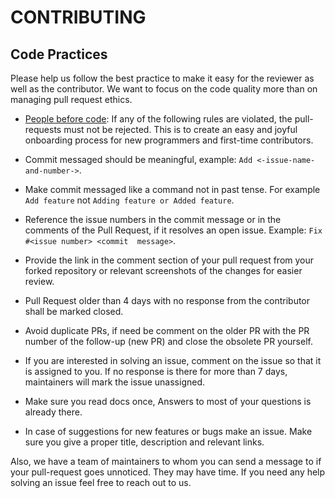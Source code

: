 # CONTRIBUTING

## Code Practices

Please help us follow the best practice to make it easy for the reviewer as well as the contributor. We want to focus on the code quality more than on managing pull request ethics.

- [People before code](http://hintjens.com/blog:95): If any of the following rules are violated, the pull-requests must not be rejected. This is to create an easy and joyful onboarding process for new programmers and first-time contributors.

- Commit messaged should be meaningful, example: `Add <-issue-name-and-number->`.

-  Make commit messaged like a command not in past tense. For example `Add feature` not `Adding feature or Added feature`.

- Reference the issue numbers in the commit message or in the comments of the Pull Request, if it resolves an open issue. Example: `Fix #<issue number> <commit  message>`.

- Provide the link in the comment section of your pull request from your forked repository or relevant screenshots of the changes for easier review.

- Pull Request older than 4 days with no response from the contributor shall be marked closed.

- Avoid duplicate PRs, if need be comment on the older PR with the PR number of the follow-up (new PR) and close the obsolete PR yourself.

- If you are interested in solving an issue, comment on the issue so that it is assigned to you. If no response is there for more than 7 days, maintainers will mark the issue unassigned.

- Make sure you read docs once, Answers to most of your questions is already there. 

- In case of suggestions for new features or bugs make an issue. Make sure you give a proper title, description and relevant links.

Also, we have a team of maintainers to whom you can send a message to if your pull-request goes unnoticed. They may have time.
If you need any help solving an issue feel free to reach out to us.
